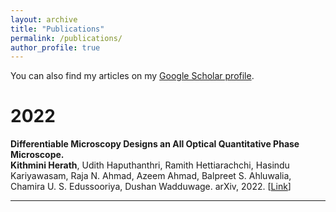 ```yaml
---
layout: archive
title: "Publications"
permalink: /publications/
author_profile: true
---
```


You can also find my articles on my <a href="https://scholar.google.com/citations?user=JAq7DWcAAAAJ&hl=en">Google Scholar profile</a>.

# 2022

<div>
<strong>Differentiable Microscopy Designs an All Optical Quantitative Phase Microscope.</strong><br><b>Kithmini Herath</b>, Udith Haputhanthri, Ramith Hettiarachchi, Hasindu Kariyawasam, Raja N. Ahmad, Azeem Ahmad, Balpreet S. Ahluwalia, Chamira U. S. Edussooriya, Dushan Wadduwage. arXiv, 2022. [<a href="https://arxiv.org/abs/2203.14944">Link</a>]
</div>
<hr>

<!-- {% if author.googlescholar %}

{% endif %}

{% include base_path %}

{% for post in site.publications reversed %}
  {% include archive-single.html %}
{% endfor %} -->
